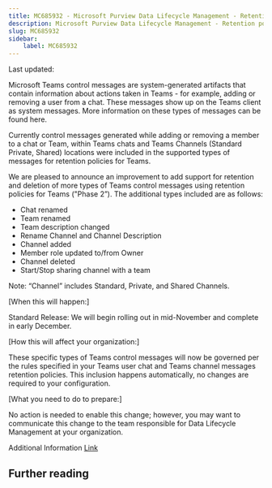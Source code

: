 ```yaml
---
title: MC685932 - Microsoft Purview Data Lifecycle Management - Retention policy support for more types of Microsoft Teams control messages
description: Microsoft Purview Data Lifecycle Management - Retention policy support for more types of Microsoft Teams control messages
slug: MC685932
sidebar:
    label: MC685932
---
```



Last updated: 

<p>Microsoft Teams control messages are system-generated artifacts that contain information about actions taken in Teams - for example, adding or removing a user from a chat. These messages show up on the Teams client as system messages. More information on these types of messages can be found here.</p><p>Currently control messages generated while adding or removing a member to a chat or Team, within Teams chats and Teams Channels (Standard Private, Shared) locations were included in the supported types of messages for retention policies for Teams.
</p><p>We are pleased to announce an improvement to add support for retention and deletion of more types of Teams control messages using retention policies for Teams ("Phase 2”). The additional types included are as follows:
</p><ul><li>Chat renamed
</li><li>Team renamed
</li><li>Team description changed
</li><li>Rename Channel and Channel Description
</li><li>Channel added
</li><li>Member role updated to/from Owner
</li><li>Channel deleted
</li><li>Start/Stop sharing channel with a team
</li></ul><p>Note: “Channel” includes Standard, Private, and Shared Channels.</p>
<p>[When this will happen:]</p>

<p>Standard Release: We will begin rolling out in mid-November and complete in early December.</p>

<p>[How this will affect your organization:]</p>

<p>These specific types of Teams control messages will now be governed per the rules specified in your Teams user chat and Teams channel messages retention policies. This inclusion happens automatically, no changes are required to your configuration.</p>
<p>[What you need to do to prepare:]</p>
<p>No action is needed to enable this change; however, you may want to communicate this change to the team responsible for Data Lifecycle Management at your organization.</p><p>Additional Information <a href="https://learn.microsoft.com/microsoft-365/compliance/retention-policies-teams?view=o365-worldwide#whats-included-for-retention-and-deletion" target="_blank">Link</a></p>

## Further reading
